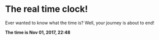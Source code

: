 # The real time clock!

Ever wanted to know what the time is? Well, your journey is about to end!

**The time is Nov 01, 2017, 22:48**